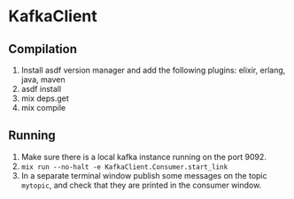 # KafkaClient

## Compilation

1. Install asdf version manager and add the following plugins: elixir, erlang, java, maven
2. asdf install
3. mix deps.get
4. mix compile

## Running

1. Make sure there is a local kafka instance running on the port 9092.
2. `mix run --no-halt -e KafkaClient.Consumer.start_link`
3. In a separate terminal window publish some messages on the topic `mytopic`, and check that they are printed in the consumer window.
